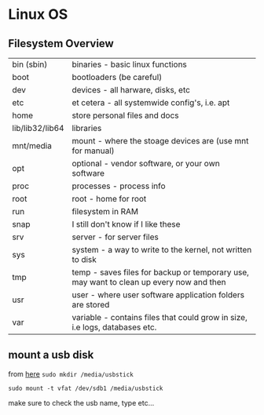 Linux OS
=======

Filesystem Overview 
---------

|||
|-|-|
| bin (sbin) | binaries - basic linux functions |
| boot | bootloaders (be careful) |
| dev | devices - all harware, disks, etc |
| etc | et cetera - all systemwide config's, i.e. apt |
| home | store personal files and docs |
| lib/lib32/lib64 | libraries |
| mnt/media | mount - where the stoage devices are (use mnt for manual) |
| opt | optional - vendor software, or your own software |
| proc | processes - process info |
| root | root - home for root |
| run | filesystem in RAM |
| snap | I still don't know if I like these |
| srv | server - for server files |
| sys | system - a way to write to the kernel, not written to disk |
| tmp | temp - saves files for backup or temporary use, may want to clean up every now and then |
| usr | user - where user software application folders are stored |   
| var | variable - contains files that could grow in size, i.e logs, databases etc. |


mount a usb disk
---------

from [here](https://askubuntu.com/questions/285539/detect-and-mount-devices)
`sudo mkdir /media/usbstick`

`sudo mount -t vfat /dev/sdb1 /media/usbstick`

make sure to check the usb name, type etc...